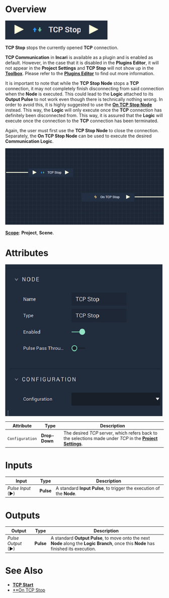 # Overview

![The TCP Stop Node.](../../../.gitbook/assets/tcpstop.png)

**TCP Stop** stops the currently opened **TCP** connection.

**TCP Communication** in **Incari** is available as a plugin and is enabled as default. However, in the case that it is disabled in the **Plugins Editor**, it will not appear in the **Project Settings** and **TCP Stop** will not show up in the [**Toolbox**](../../overview.md). Please refer to the [**Plugins Editor**](../../../modules/plugins/communication/tcpconnectionsmanager.md) to find out more information.

It is important to note that while the **TCP Stop Node** stops a **TCP** connection, it may not completely finish disconnecting from said connection when the **Node** is executed. This could lead to the **Logic** attached to its **Output Pulse** 
to not work even though there is technically nothing wrong. In order to avoid this, it is highly suggested to use 
the [**On TCP Stop Node**](events/ontcpstop.md) instead. This way, the **Logic** will only execute once the **TCP** connection has definitely been disconnected from. This way, it is assured that the **Logic** will execute once the connection to the **TCP** connection has been terminated.

Again, the user must first use the **TCP Stop Node** to close the connection. Separately, the **On TCP Stop Node** can be used to execute the desired **Communication Logic**.  

![TCP Stop and On TCP Stop Configuration.](../../../.gitbook/assets/tcpstopvsontcpstop.png)

[**Scope**](../overview.md#scopes): **Project**, **Scene**.

# Attributes

![The TCP Stop Node Attributes.](../../../.gitbook/assets/tcpstopatts.png)

|Attribute|Type|Description|
|---|---|---|
|`Configuration`|**Drop-Down**|The desired _TCP_ server, which refers back to the selections made under *TCP* in the [**Project Settings**](../../../modules/project-settings/tcp-connection.md).| 

# Inputs

|Input|Type|Description|
|---|---|---|
|*Pulse Input* (►)|**Pulse**|A standard **Input Pulse**, to trigger the execution of the **Node**.|

# Outputs

|Output|Type|Description|
|---|---|---|
|*Pulse Output* (►)|**Pulse**|A standard **Output Pulse**, to move onto the next **Node** along the **Logic Branch**, once this **Node** has finished its execution.|

# See Also

* [**TCP Start**](tcpstart.md)
* [**On TCP Stop](events/ontcpstop.md)